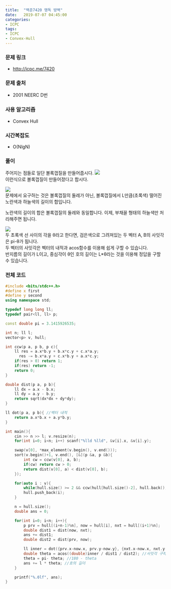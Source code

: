 ```yaml
---
title:  "백준7420 맹독 방벽"
date:   2019-07-07 04:45:00
categories:
- ICPC
tags:
- ICPC
- Convex-Hull
---
```


### 문제 링크
* http://icpc.me/7420

### 문제 출처
* 2001 NEERC D번

### 사용 알고리즘
* Convex Hull

### 시간복잡도
* O(NlgN)

### 풀이
주어지는 점들로 일단 볼록껍질을 만들어줍시다.
<img src = "https://i.imgur.com/CW0EzYs.png"><br>
이런식으로 볼록껍질이 만들어졌다고 합시다.

<img src = "https://i.imgur.com/0spGCQD.png"><Br>
문제에서 요구하는 것은 볼록껍질의 둘레가 아닌, 볼록껍질에서 L만큼(초록색) 떨어진 노란색과 하늘색의 길이의 합입니다.

노란색의 길이의 합은 볼록껍질의 둘레와 동일합니다. 이제, 부채꼴 형태의 하늘색만 처리해주면 됩니다.

<img src = "https://i.imgur.com/o4iM37I.png"><br>
두 초록색 선 사이의 각을 θ라고 한다면, 검은색으로 그려져있는 두 벡터 A, B의 사잇각은 pi-θ가 됩니다.<br>
두 벡터의 사잇각은 벡터의 내적과 acos함수를 이용해 쉽게 구할 수 있습니다.<br>
반지름의 길이가 L이고, 중심각이 θ인 호의 길이는 L*θ라는 것을 이용해 정답을 구할 수 있습니다.

### 전체 코드
```cpp
#include <bits/stdc++.h>
#define x first
#define y second
using namespace std;

typedef long long ll;
typedef pair<ll, ll> p;

const double pi = 3.1415926535;

int n; ll l;
vector<p> v, hull;

int ccw(p a, p b, p c){
	ll res = a.x*b.y + b.x*c.y + c.x*a.y;
	  res -= b.x*a.y + c.x*b.y + a.x*c.y;
	if(res > 0) return 1;
	if(res) return -1;
	return 0;
}

double dist(p a, p b){
	ll dx = a.x - b.x;
	ll dy = a.y - b.y;
	return sqrt(dx*dx + dy*dy);
}

ll dot(p a, p b){ //백터 내적
	return a.x*b.x + a.y*b.y;
}

int main(){
	cin >> n >> l; v.resize(n);
	for(int i=0; i<n; i++) scanf("%lld %lld", &v[i].x, &v[i].y);

	swap(v[0], *max_element(v.begin(), v.end()));
	sort(v.begin()+1, v.end(), [&](p &a, p &b){
		int cw = ccw(v[0], a, b);
		if(cw) return cw > 0;
		return dist(v[0], a) < dist(v[0], b);
	});

	for(auto i : v){
		while(hull.size() >= 2 && ccw(hull[hull.size()-2], hull.back(), i) <= 0) hull.pop_back();
		hull.push_back(i);
	}

	n = hull.size();
	double ans = 0;

	for(int i=0; i<n; i++){
		p prv = hull[(i+n-1)%n], now = hull[i], nxt = hull[(i+1)%n];
		double dist1 = dist(now, nxt);
		ans += dist1;
		double dist2 = dist(prv, now);

		ll inner = dot({prv.x-now.x, prv.y-now.y}, {nxt.x-now.x, nxt.y-now.y}); //now->prv 벡터와 now->nxt 벡터의 내적
		double theta = acos((double)inner / dist1 / dist2); //사잇각 구하기
		theta = pi- theta; //180 - theta
		ans += l * theta; //호의 길이
	}

	printf("%.0lf", ans);
}
```
